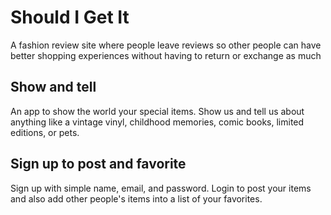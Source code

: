 # Should I Get It

A fashion review site where people leave reviews so other people can have better shopping experiences without having to return or exchange as much

## Show and tell

An app to show the world your special items. Show us and tell us about anything like a vintage vinyl, childhood memories, comic books, limited editions, or pets. 

## Sign up to post and favorite

Sign up with simple name, email, and password. Login to post your items and also add other people's items into a list of your favorites.

